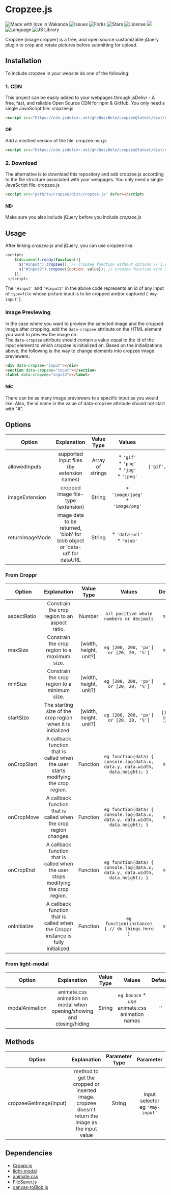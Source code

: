 # Cropzee.js

![Made with love in Wakanda](https://madewithlove.now.sh/tz?heart=true&text=Wakanda)
![Issues](https://img.shields.io/github/issues/BossBele/cropzee) ![Forks](https://img.shields.io/github/forks/BossBele/cropzee) ![Stars](https://img.shields.io/github/stars/BossBele/cropzee) ![License](https://img.shields.io/github/license/BossBele/cropzee)  [![](https://data.jsdelivr.com/v2/package/gh/BossBelle/cropzee/badge)](https://www.jsdelivr.com/package/gh/BossBelle/cropzee)
![Language](https://img.shields.io/badge/language-JavaScript-tomato) ![JS Library](https://img.shields.io/badge/library-jQuery-orchid)

Cropzee (image cropper) is a free, and open source customizable jQuery plugin to crop and rotate pictures before submitting for upload.

## Installation
To include cropzee in your website do one of the following:
### 1. CDN
This project can be easily added to your webpages through jsDelivr - A free, fast, and reliable Open Source CDN for npm & GitHub.
You only need a single JavaScript file: cropzee.js
```html 
<script src="https://cdn.jsdelivr.net/gh/BossBele/cropzee@latest/dist/cropzee.js" defer></script>
```
#### OR
Add a minified version of the file: cropzee.min.js
```html 
<script src="https://cdn.jsdelivr.net/gh/BossBele/cropzee@latest/dist/cropzee.min.js" defer></script>
```
### 2. Download
The alternative is to download this repository and add cropzee.js according to the file structure associated with your webpages. You only need a single JavaScript file: cropzee.js
```html 
<script src="path/to/cropzee/dist/cropzee.js" defer></script>
```
#### NB:
Make sure you also include jQuery before you include *cropzee.js*

## Usage
After linking *cropzee.js* and jQuery, you can use cropzee like:
```javascript
<script>
    $(document).ready(function(){
      $("#input").cropzee(); // cropzee function without options // i.e with default option values
      $("#input2").cropzee({option: value}); // cropzee function with options // see available options and their values in 'Options' table below
    });
 </script>
```
The ```'#input'``` and ```'#input2'``` in the above code represents an id of any input of ```type=file``` whose picture input is to be cropped and/or captured (```'#my-input'```).
### Image Previewing
In the case where you want to preview the selected image and the cropped image after cropping, add the ```data-cropzee``` attribute on the HTML element you want to preview the image on.<br/>
The ```data-cropzee``` attribute should contain a value equal to the id of the input element to which cropzee is initialized on.
Based on the initializations above, the following is the way to change elements into cropzee image previewers:
```html
<div data-cropzee="input"></div>
<section data-cropzee="input"></section>
<label data-cropzee="input2"></label>
```
#### NB:
There can be as many image previewers to a specific input as you would like. Also, the id name in the value of data-cropzee attribute should not start with "#".

## Options
| Option  | Explanation | Value Type | Values | Default |
| ------------- | :-: | :-: | :-: | :-: |
| allowedInputs | supported input files (by extension names) | Array of strings | * ```'gif'```<br/>* ```'png'```<br/>* ```'jpg'```<br/>* ```'jpeg'``` | ```['gif','png','jpg','jpeg']``` |
| imageExtension | cropped image file-type (extension) | String | * ```'image/jpeg'```<br/>* ```'image/png'``` | ```'image/jpeg'``` |
| returnImageMode | image data to be returned, 'blob' for blob object or 'data-url' for dataURL | String | * ```'data-url'```<br/>* ```'blob'``` | ```'data-url'``` |
### From Croppr
| Option  | Explanation | Value Type | Values | Default |
| ------------- | :-: | :-: | :-: | :-: |
| aspectRatio | Constrain the crop region to an aspect ratio. | Number |  ```all positive whole numbers or decimals``` | ```null``` |
| maxSize | Constrain the crop region to a maximum size. | [width, height, unit?] |  ```eg [200, 200, 'px'] or [20, 20, '%']``` | ```null``` |
| minSize | Constrain the crop region to a minimum size. | [width, height, unit?] |  ```eg [200, 200, 'px'] or [20, 20, '%']``` | ```null``` |
| startSize | The starting size of the crop region when it is initialized. | [width, height, unit?] |  ```eg [200, 200, 'px'] or [20, 20, '%']``` | ```[100, 100, '%']``` |
| onCropStart | A callback function that is called when the user starts modifying the crop region. | Function |  ```eg function(data) { console.log(data.x, data.y, data.width, data.height); }``` | ```null``` |
| onCropMove | A callback function that is called when the crop region changes. | Function |  ```eg function(data) { console.log(data.x, data.y, data.width, data.height); }``` | ```null``` |
| onCropEnd | A callback function that is called when the user stops modifying the crop region. | Function |  ```eg function(data) { console.log(data.x, data.y, data.width, data.height); }``` | ```null``` |
| onInitialize | A callback function that is called when the Croppr instance is fully initialized. | Function |  ```eg function(instance) { // do things here }``` | ```null``` |
### From light-modal
| Option  | Explanation | Value Type | Values | Default |
| ------------- | :-: | :-: | :-: | :-: |
| modalAnimation | animate.css animation on modal when opening/showing and closing/hiding | String |  ```eg bounce``` * use animate.css animation names | ```''``` |

## Methods
| Option  | Explanation | Parameter Type | Parameter | Return |
| ------------- | :-: | :-: | :-: | :-: |
| cropzeeGetImage(input) | method to get the cropped or inserted image. cropzee doesn't return the image as the input value | String |  input selector eg ```'#my-input'``` | ```blob``` or ```dataURL``` (depends on returnImageMode option) |

## Dependencies
- [Croppr.js](https://github.com/jamesssooi/Croppr.js)
- [light-modal](https://hunzaboy.github.io/Light-Modal)
- [animate.css](https://github.com/daneden/animate.css)
- [FileSaver.js](https://github.com/eligrey/FileSaver.js)
- [canvas-toBlob.js](https://github.com/eligrey/canvas-toBlob.js)
